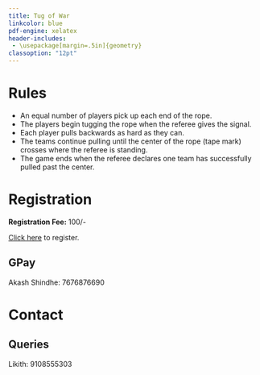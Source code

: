```yaml
---
title: Tug of War
linkcolor: blue
pdf-engine: xelatex
header-includes:
 - \usepackage[margin=.5in]{geometry}
classoption: "12pt"
---
```


# Rules

+ An equal number of players
pick up each end of the rope.
+ The players begin tugging
the rope when the referee gives
the signal.
+ Each player pulls backwards as
hard as they can.
+ The teams continue pulling
until the center of the rope
(tape mark) crosses
where the referee is standing.
+ The game ends when the referee
declares one team has successfully
pulled past the center.

# Registration

**Registration Fee:** 100/-

[Click here](https://forms.gle/1xF8VWoYtcgFTq9u6) to
register.

## GPay

Akash Shindhe: 7676876690

# Contact

## Queries

Likith: 9108555303
